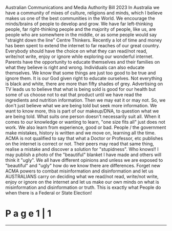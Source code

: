 Australian Communications and Media Authority Bill 2023
In Australia we have a community of mixes of culture, religions and minds, which I believe
makes us one of the best communities in the World.
We encourage the minds/brains of people to develop and grow. We have far left-thinking
people, far right-thinking people and the majority of people, like us, are people who are
somewhere in the middle, or as some people would say "straight down the line" Centre
Thinkers.
Recently a lot of time and money has been spent to extend the internet to far reaches of our
great country. Everybody should have the choice on what they can read/not read, write/not
write, enjoy or ignore while exploring our wonderful internet. Parents have the opportunity to
educate themselves and their families on what they believe is right and wrong. Individuals
can also educate themselves. We know that some things are just too good to be true and
ignore them.
It is our God given right to educate ourselves. Not everything is black and white, there are
more than fifty shades of grey.
Advertising on TV leads us to believe that what is being sold is good for our health but some
of us choose not to eat that product until we have read the ingredients and nutrition
information. Then we may eat it or may not. So, we don't just believe what we are being told
but seek more information.
We want to know more, this is part of our makeup/DNA, to question what we are being told.
What suits one person doesn't necessarily suit all. When it comes to our knowledge or
wanting to learn, "one size fits all" just does not work.
We also learn from experience, good or bad. People / the government make mistakes,
history is written and we move on, learning all the time.
ACMA is not qualified to say that what a Doctor or Professor, etc publishes on the internet is
correct or not. Their peers may read that same thing, realise a mistake and discover a
solution for "stupidness". Who knows!!
I may publish a photo of the "beautiful" blanket I have made and others will think it "ugly".
We all have different opinions and unless we are exposed to "beautiful" and "ugly" how do
we know there are differences.
Forget new ACMA powers to combat misinformation and disinformation and let us
AUSTRALIANS carry on deciding what we read/not read, write/not write, enjoy or ignore on
the internet and let us make our own minds on what is misinformation and disinformation or
truth. This is exactly what People do when there is a Federal or State Election!

# P a g e 1 | 1


-----

